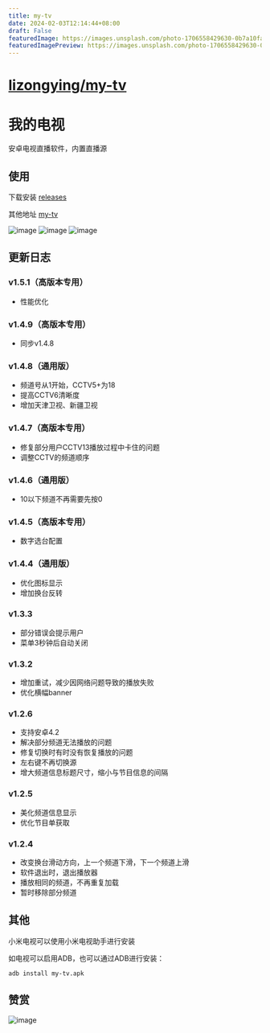 ```yaml
---
title: my-tv
date: 2024-02-03T12:14:44+08:00
draft: False
featuredImage: https://images.unsplash.com/photo-1706558429630-0b7a10fa0633?ixid=M3w0NjAwMjJ8MHwxfHJhbmRvbXx8fHx8fHx8fDE3MDY5MzM2NTV8&ixlib=rb-4.0.3
featuredImagePreview: https://images.unsplash.com/photo-1706558429630-0b7a10fa0633?ixid=M3w0NjAwMjJ8MHwxfHJhbmRvbXx8fHx8fHx8fDE3MDY5MzM2NTV8&ixlib=rb-4.0.3
---
```


# [lizongying/my-tv](https://github.com/lizongying/my-tv)

# 我的电视

安卓电视直播软件，内置直播源

## 使用

下载安装 [releases](https://github.com/lizongying/my-tv/releases/)

其他地址 [my-tv](https://lyrics.run/my-tv.html)

![image](./screenshots/img_3.png)
![image](./screenshots/img_2.png)
![image](./screenshots/img_1.png)

## 更新日志

### v1.5.1（高版本专用）

* 性能优化

### v1.4.9（高版本专用）

* 同步v1.4.8

### v1.4.8（通用版）

* 频道号从1开始，CCTV5+为18
* 提高CCTV6清晰度
* 增加天津卫视、新疆卫视

### v1.4.7（高版本专用）

* 修复部分用户CCTV13播放过程中卡住的问题
* 调整CCTV的频道顺序

### v1.4.6（通用版）

* 10以下频道不再需要先按0

### v1.4.5（高版本专用）

* 数字选台配置

### v1.4.4（通用版）

* 优化图标显示
* 增加换台反转

### v1.3.3

* 部分错误会提示用户
* 菜单3秒钟后自动关闭

### v1.3.2

* 增加重试，减少因网络问题导致的播放失败
* 优化横幅banner

### v1.2.6

* 支持安卓4.2
* 解决部分频道无法播放的问题
* 修复切换时有时没有恢复播放的问题
* 左右键不再切换源
* 增大频道信息标题尺寸，缩小与节目信息的间隔

### v1.2.5

* 美化频道信息显示
* 优化节目单获取

### v1.2.4

* 改变换台滑动方向，上一个频道下滑，下一个频道上滑
* 软件退出时，退出播放器
* 播放相同的频道，不再重复加载
* 暂时移除部分频道

## 其他

小米电视可以使用小米电视助手进行安装

如电视可以启用ADB，也可以通过ADB进行安装：

```shell
adb install my-tv.apk
```

## 赞赏

![image](./screenshots/appreciate.jpeg)